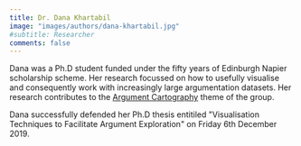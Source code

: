 ```yaml
---
title: Dr. Dana Khartabil
image: "images/authors/dana-khartabil.jpg"
#subtitle: Researcher
comments: false
---
```


Dana was a Ph.D student funded under the fifty years of Edinburgh Napier scholarship scheme. Her research focussed on how to usefully visualise and consequently work with increasingly large argumentation datasets. Her research contributes to the [Argument Cartography](/page/project/argument-cartography/) theme of the group.

Dana successfully defended her Ph.D thesis entitiled "Visualisation Techniques to Facilitate Argument Exploration" on Friday 6th December 2019.
